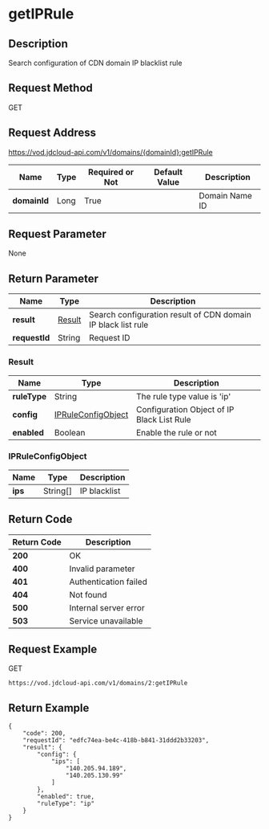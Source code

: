 # getIPRule


## Description
Search configuration of CDN domain IP blacklist rule

## Request Method
GET

## Request Address
https://vod.jdcloud-api.com/v1/domains/{domainId}:getIPRule

|Name|Type|Required or Not|Default Value|Description|
|---|---|---|---|---|
|**domainId**|Long|True| |Domain Name ID|

## Request Parameter
None


## Return Parameter
|Name|Type|Description|
|---|---|---|
|**result**|[Result](getiprule#result)|Search configuration result of CDN domain IP black list rule|
|**requestId**|String|Request ID|

### <div id="result">Result</div>
|Name|Type|Description|
|---|---|---|
|**ruleType**|String|The rule type value is 'ip'|
|**config**|[IPRuleConfigObject](getiprule#ipruleconfigobject)|Configuration Object of IP Black List Rule|
|**enabled**|Boolean|Enable the rule or not|
### <div id="ipruleconfigobject">IPRuleConfigObject</div>
|Name|Type|Description|
|---|---|---|
|**ips**|String[]|IP blacklist|

## Return Code
|Return Code|Description|
|---|---|
|**200**|OK|
|**400**|Invalid parameter|
|**401**|Authentication failed|
|**404**|Not found|
|**500**|Internal server error|
|**503**|Service unavailable|

## Request Example
GET
```
https://vod.jdcloud-api.com/v1/domains/2:getIPRule

```

## Return Example
```
{
    "code": 200, 
    "requestId": "edfc74ea-be4c-418b-b841-31ddd2b33203", 
    "result": {
        "config": {
            "ips": [
                "140.205.94.189", 
                "140.205.130.99"
            ]
        }, 
        "enabled": true, 
        "ruleType": "ip"
    }
}
```
